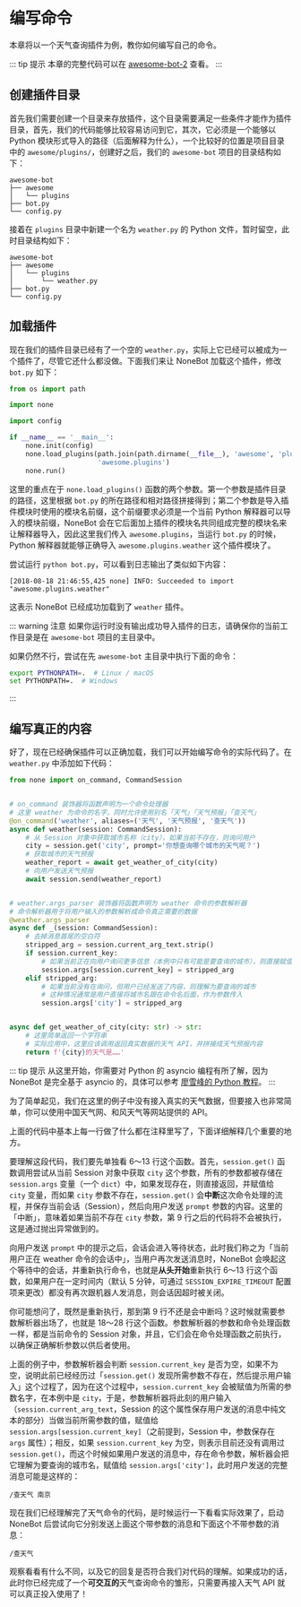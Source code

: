 # 编写命令

本章将以一个天气查询插件为例，教你如何编写自己的命令。

::: tip 提示
本章的完整代码可以在 [awesome-bot-2](https://github.com/richardchien/none-bot/tree/master/docs/guide/code/awesome-bot-2) 查看。
:::

## 创建插件目录

首先我们需要创建一个目录来存放插件，这个目录需要满足一些条件才能作为插件目录，首先，我们的代码能够比较容易访问到它，其次，它必须是一个能够以 Python 模块形式导入的路径（后面解释为什么），一个比较好的位置是项目目录中的 `awesome/plugins/`，创建好之后，我们的 `awesome-bot` 项目的目录结构如下：

```
awesome-bot
├── awesome
│   └── plugins
├── bot.py
└── config.py
```

接着在 `plugins` 目录中新建一个名为 `weather.py` 的 Python 文件，暂时留空，此时目录结构如下：

```
awesome-bot
├── awesome
│   └── plugins
│       └── weather.py
├── bot.py
└── config.py
```

## 加载插件

现在我们的插件目录已经有了一个空的 `weather.py`，实际上它已经可以被成为一个插件了，尽管它还什么都没做。下面我们来让 NoneBot 加载这个插件，修改 `bot.py` 如下：

```python {1,9-10}
from os import path

import none

import config

if __name__ == '__main__':
    none.init(config)
    none.load_plugins(path.join(path.dirname(__file__), 'awesome', 'plugins'),
                      'awesome.plugins')
    none.run()
```

这里的重点在于 `none.load_plugins()` 函数的两个参数。第一个参数是插件目录的路径，这里根据 `bot.py` 的所在路径和相对路径拼接得到；第二个参数是导入插件模块时使用的模块名前缀，这个前缀要求必须是一个当前 Python 解释器可以导入的模块前缀，NoneBot 会在它后面加上插件的模块名共同组成完整的模块名来让解释器导入，因此这里我们传入 `awesome.plugins`，当运行 `bot.py` 的时候，Python 解释器就能够正确导入 `awesome.plugins.weather` 这个插件模块了。

尝试运行 `python bot.py`，可以看到日志输出了类似如下内容：

```
[2018-08-18 21:46:55,425 none] INFO: Succeeded to import "awesome.plugins.weather"
```

这表示 NoneBot 已经成功加载到了 `weather` 插件。

::: warning 注意
如果你运行时没有输出成功导入插件的日志，请确保你的当前工作目录是在 `awesome-bot` 项目的主目录中。

如果仍然不行，尝试在先 `awesome-bot` 主目录中执行下面的命令：

```bash
export PYTHONPATH=.  # Linux / macOS
set PYTHONPATH=.  # Windows
```
:::

## 编写真正的内容

好了，现在已经确保插件可以正确加载，我们可以开始编写命令的实际代码了。在 `weather.py` 中添加如下代码：

```python
from none import on_command, CommandSession


# on_command 装饰器将函数声明为一个命令处理器
# 这里 weather 为命令的名字，同时允许使用别名「天气」「天气预报」「查天气」
@on_command('weather', aliases=('天气', '天气预报', '查天气'))
async def weather(session: CommandSession):
    # 从 Session 对象中获取城市名称（city），如果当前不存在，则询问用户
    city = session.get('city', prompt='你想查询哪个城市的天气呢？')
    # 获取城市的天气预报
    weather_report = await get_weather_of_city(city)
    # 向用户发送天气预报
    await session.send(weather_report)


# weather.args_parser 装饰器将函数声明为 weather 命令的参数解析器
# 命令解析器用于将用户输入的参数解析成命令真正需要的数据
@weather.args_parser
async def _(session: CommandSession):
    # 去掉消息首尾的空白符
    stripped_arg = session.current_arg_text.strip()
    if session.current_key:
        # 如果当前正在向用户询问更多信息（本例中只有可能是要查询的城市），则直接赋值
        session.args[session.current_key] = stripped_arg
    elif stripped_arg:
        # 如果当前没有在询问，但用户已经发送了内容，则理解为要查询的城市
        # 这种情况通常是用户直接将城市名跟在命令名后面，作为参数传入
        session.args['city'] = stripped_arg


async def get_weather_of_city(city: str) -> str:
    # 这里简单返回一个字符串
    # 实际应用中，这里应该调用返回真实数据的天气 API，并拼接成天气预报内容
    return f'{city}的天气是……'
```

::: tip 提示
从这里开始，你需要对 Python 的 asyncio 编程有所了解，因为 NoneBot 是完全基于 asyncio 的，具体可以参考 [廖雪峰的 Python 教程](https://www.liaoxuefeng.com/wiki/0014316089557264a6b348958f449949df42a6d3a2e542c000/00143208573480558080fa77514407cb23834c78c6c7309000)。
:::

为了简单起见，我们在这里的例子中没有接入真实的天气数据，但要接入也非常简单，你可以使用中国天气网、和风天气等网站提供的 API。

上面的代码中基本上每一行做了什么都在注释里写了，下面详细解释几个重要的地方。

要理解这段代码，我们要先单独看 6～13 行这个函数。首先，`session.get()` 函数调用尝试从当前 Session 对象中获取 `city` 这个参数，所有的参数都被存储在 `session.args` 变量（一个 `dict`）中，如果发现存在，则直接返回，并赋值给 `city` 变量，而如果 `city` 参数不存在，`session.get()` 会**中断**这次命令处理的流程，并保存当前会话（Session），然后向用户发送 `prompt` 参数的内容。这里的「中断」，意味着如果当前不存在 `city` 参数，第 9 行之后的代码将不会被执行，这是通过抛出异常做到的。

向用户发送 `prompt` 中的提示之后，会话会进入等待状态，此时我们称之为「当前用户正在 weather 命令的会话中」，当用户再次发送消息时，NoneBot 会唤起这个等待中的会话，并重新执行命令，也就是**从头开始**重新执行 6～13 行这个函数，如果用户在一定时间内（默认 5 分钟，可通过 `SESSION_EXPIRE_TIMEOUT` 配置项来更改）都没有再次跟机器人发消息，则会话因超时被关闭。

你可能想问了，既然是重新执行，那到第 9 行不还是会中断吗？这时候就需要参数解析器出场了，也就是 18～28 行这个函数。参数解析器的参数和命令处理函数一样，都是当前命令的 Session 对象，并且，它们会在命令处理函数之前执行，以确保正确解析参数以供后者使用。

上面的例子中，参数解析器会判断 `session.current_key` 是否为空，如果不为空，说明此前已经经历过「`session.get()` 发现所需参数不存在，然后提示用户输入」这个过程了，因为在这个过程中，`session.current_key` 会被赋值为所需的参数名字，在本例中是 `city`，于是，参数解析器将此刻的用户输入（`session.current_arg_text`，Session 的这个属性保存用户发送的消息中纯文本的部分）当做当前所需参数的值，赋值给 `session.args[session.current_key]`（之前提到，Session 中，参数保存在 `args` 属性）；相反，如果 `session.current_key` 为空，则表示目前还没有调用过 `session.get()`，而这个时候如果用户发送的消息中，存在命令参数，解析器会把它理解为要查询的城市名，赋值给 `session.args['city']`，此时用户发送的完整消息可能是这样的：

```
/查天气 南京
```

现在我们已经理解完了天气命令的代码，是时候运行一下看看实际效果了，启动 NoneBot 后尝试向它分别发送上面这个带参数的消息和下面这个不带参数的消息：

```
/查天气
```

观察看看有什么不同，以及它的回复是否符合我们对代码的理解。如果成功的话，此时你已经完成了一个**可交互的**天气查询命令的雏形，只需要再接入天气 API 就可以真正投入使用了！
